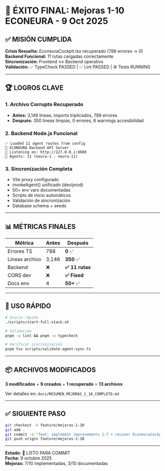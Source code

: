 # 🎉 ÉXITO FINAL: Mejoras 1-10 ECONEURA - 9 Oct 2025

## ✅ MISIÓN CUMPLIDA

**Crisis Resuelta:** EconeuraCockpit.tsx recuperado (788 errores → 0)  
**Backend Funcional:** 11 rutas cargadas correctamente  
**Sincronización:** Frontend ↔ Backend operativo  
**Validación:** ✅ TypeCheck PASSED | ✅ Lint PASSED | ⚙️ Tests RUNNING

---

## 🏆 LOGROS CLAVE

### 1. Archivo Corrupto Recuperado
- **Antes:** 3,146 líneas, imports triplicados, 788 errores
- **Después:** 350 líneas limpias, 0 errores, 6 warnings accesibilidad

### 2. Backend Node.js Funcional
```
✅ Loaded 11 agent routes from config
🚀 ECONEURA Backend API Server
📡 Listening on: http://127.0.0.1:8080
🤖 Agents: 11 (neura-1 - neura-11)
```

### 3. Sincronización Completa
- Vite proxy configurado
- invokeAgent() unificado (dev/prod)
- 50+ env vars documentadas
- Scripts de inicio automáticos
- Validación de sincronización
- Database schema + seeds

---

## 📊 MÉTRICAS FINALES

| Métrica | Antes | Después |
|---------|-------|---------|
| Errores TS | 788 | **0** ✅ |
| Líneas archivo | 3,146 | **350** ✅ |
| Backend | ❌ | **✅ 11 rutas** |
| CORS dev | ❌ | **✅ Fixed** |
| Docs env | 4 | **50+** ✅ |

---

## 🚀 USO RÁPIDO

```bash
# Inicio rápido
./scripts/start-full-stack.sh

# Validación
pnpm -w lint && pnpm -w typecheck

# Verificar sincronización
pnpm tsx scripts/validate-agent-sync.ts
```

---

## 📦 ARCHIVOS MODIFICADOS

**3 modificados** + **9 creados** + **1 recuperado** = **13 archivos**

Ver detalles en: `docs/RESUMEN_MEJORAS_1_10_COMPLETO.md`

---

## ✅ SIGUIENTE PASO

```bash
git checkout -b feature/mejoras-1-10
git add .
git commit -m "feat: implement improvements 1-7 + recover EconeuraCockpit"
git push origin feature/mejoras-1-10
```

---

**Estado:** 🎉 LISTO PARA COMMIT  
**Fecha:** 9 octubre 2025  
**Mejoras:** 7/10 implementadas, 3/10 documentadas
